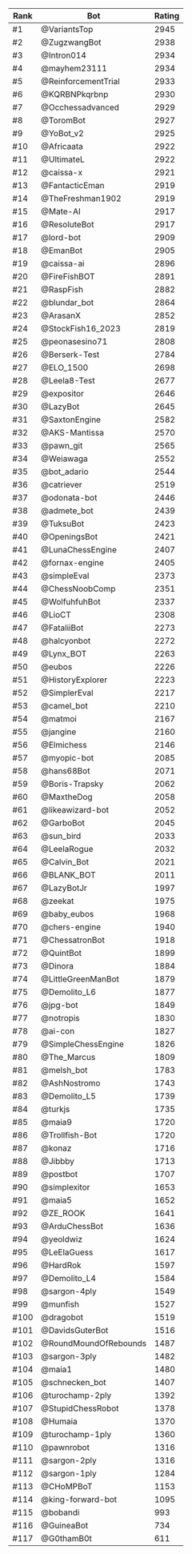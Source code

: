 Rank|Bot|Rating
---|---|---
#1|@VariantsTop|2945
#2|@ZugzwangBot|2938
#3|@Intron014|2934
#4|@mayhem23111|2934
#5|@ReinforcementTrial|2933
#6|@KQRBNPkqrbnp|2930
#7|@Occhessadvanced|2929
#8|@ToromBot|2927
#9|@YoBot_v2|2925
#10|@Africaata|2922
#11|@UltimateL|2922
#12|@caissa-x|2921
#13|@FantacticEman|2919
#14|@TheFreshman1902|2919
#15|@Mate-AI|2917
#16|@ResoluteBot|2917
#17|@lord-bot|2909
#18|@EmanBot|2905
#19|@caissa-ai|2896
#20|@FireFishBOT|2891
#21|@RaspFish|2882
#22|@blundar_bot|2864
#23|@ArasanX|2852
#24|@StockFish16_2023|2819
#25|@peonasesino71|2808
#26|@Berserk-Test|2784
#27|@ELO_1500|2698
#28|@Leela8-Test|2677
#29|@expositor|2646
#30|@LazyBot|2645
#31|@SaxtonEngine|2582
#32|@AKS-Mantissa|2570
#33|@pawn_git|2565
#34|@Weiawaga|2552
#35|@bot_adario|2544
#36|@catriever|2519
#37|@odonata-bot|2446
#38|@admete_bot|2439
#39|@TuksuBot|2423
#40|@OpeningsBot|2421
#41|@LunaChessEngine|2407
#42|@fornax-engine|2405
#43|@simpleEval|2373
#44|@ChessNoobComp|2351
#45|@WolfuhfuhBot|2337
#46|@LioCT|2308
#47|@FataliiBot|2273
#48|@halcyonbot|2272
#49|@Lynx_BOT|2263
#50|@eubos|2226
#51|@HistoryExplorer|2223
#52|@SimplerEval|2217
#53|@camel_bot|2210
#54|@matmoi|2167
#55|@jangine|2160
#56|@Elmichess|2146
#57|@myopic-bot|2085
#58|@hans68Bot|2071
#59|@Boris-Trapsky|2062
#60|@MaxtheDog|2058
#61|@likeawizard-bot|2052
#62|@GarboBot|2045
#63|@sun_bird|2033
#64|@LeelaRogue|2032
#65|@Calvin_Bot|2021
#66|@BLANK_BOT|2011
#67|@LazyBotJr|1997
#68|@zeekat|1975
#69|@baby_eubos|1968
#70|@chers-engine|1940
#71|@ChessatronBot|1918
#72|@QuintBot|1899
#73|@Dinora|1884
#74|@LittleGreenManBot|1879
#75|@Demolito_L6|1877
#76|@jpg-bot|1849
#77|@notropis|1830
#78|@ai-con|1827
#79|@SimpleChessEngine|1826
#80|@The_Marcus|1809
#81|@melsh_bot|1783
#82|@AshNostromo|1743
#83|@Demolito_L5|1739
#84|@turkjs|1735
#85|@maia9|1720
#86|@Trollfish-Bot|1720
#87|@konaz|1716
#88|@Jibbby|1713
#89|@postbot|1707
#90|@simplexitor|1653
#91|@maia5|1652
#92|@ZE_ROOK|1641
#93|@ArduChessBot|1636
#94|@yeoldwiz|1624
#95|@LeElaGuess|1617
#96|@HardRok|1597
#97|@Demolito_L4|1584
#98|@sargon-4ply|1549
#99|@munfish|1527
#100|@dragobot|1519
#101|@DavidsGuterBot|1516
#102|@RoundMoundOfRebounds|1487
#103|@sargon-3ply|1482
#104|@maia1|1480
#105|@schnecken_bot|1407
#106|@turochamp-2ply|1392
#107|@StupidChessRobot|1378
#108|@Humaia|1370
#109|@turochamp-1ply|1360
#110|@pawnrobot|1316
#111|@sargon-2ply|1316
#112|@sargon-1ply|1284
#113|@CHoMPBoT|1153
#114|@king-forward-bot|1095
#115|@bobandi|993
#116|@GuineaBot|734
#117|@G0thamB0t|611
